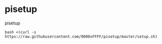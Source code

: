 # pisetup
pisetup

```
bash <(curl -s https://raw.githubusercontent.com/0000xFFFF/pisetup/master/setup.sh)
```
